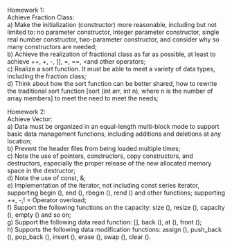 Homework 1:  
	Achieve Fraction Class:  
	a) Make the initialization (constructor) more reasonable, including but not limited to: no parameter constructor, Integer parameter constructor, single real number constructor, two-parameter constructor, and consider why so many constructors are needed;  
	b) Achieve the realization of fractional class as far as possible, at least to achieve ++, +, -, [], =, ==, <and other operators;  
	c) Realize a sort function. It must be able to meet a variety of data types, including the fraction class;  
	d) Think about how the sort function can be better shared, how to rewrite the traditional sort function [sort (int arr, int n), where n is the number of array members] to meet the need to meet the needs;  
  
Homework 2:  
	 Achieve Vector:  
	 a) Data must be organized in an equal-length multi-block mode to support basic data management functions, including additions and deletions at any location;  
	 b) Prevent the header files from being loaded multiple times;  
	 c) Note the use of pointers, constructors, copy constructors, and destructors, especially the proper release of the new allocated memory space in the destructor;  
	 d) Note the use of const, &;  
	 e) Implementation of the iterator, not including const series iterator, supporting begin (), end (), rbegin (), rend () and other functions; supporting ++, -,! = Operator overload;  
	 f) Support the following functions on the capacity: size (), resize (), capacity (), empty () and so on;  
	 g) Support the following data read function: [], back (), at (), front ();  
	 h) Supports the following data modification functions: assign (), push_back (), pop_back (), insert (), erase (), swap (), clear ().
	